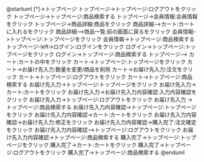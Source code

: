 @startuml
[*]->トップページ
トップページ->トップページ:ログアウトをクリック
トップページ->トップページ:商品検索する
トップページ->会員情報:会員情報をクリック
トップページ->商品詳細:商品をクリック
商品詳細-->カート:カートに入れるをクリック
商品詳細-->商品一覧:前の画面に戻るをクリック
会員情報->トップページ:トップページをクリック
会員情報->トップページ:商品検索する
トップページ-left->ログイン:ログインをクリック
ログイン->トップページ:トップページをクリック
ログイン->トップページ:商品検索する
トップページ--> カート:カートの中をクリック
カート->トップページ:トップページをクリック
カート->お届け先入力:数量を変更/商品を削除
カート->お届け先入力:注文をクリック
カート->トップページ:ログアウトをクリック
カート->トップページ:商品検索する
お届け先入力->トップページ:トップページをクリック
お届け先入力->カート:カートをクリック
お届け先入力->お届け先入力内容確認:入力内容確認をクリック
お届け先入力->トップページ:ログアウトをクリック
お届け先入力 ->トップページ:商品検索する
お届け先入力内容確認->トップページ:トップページをクリック
お届け先入力内容確認->カート:カートをクリック
お届け先入力内容確認->お届け先入力:修正をクリック
お届け先入力内容確認->購入完了:注文確定をクリック
お届け先入力内容確認-->トップページ:ログアウトをクリック
お届け先入力内容確認->トップページ:商品検索する
購入完了->トップページ:トップページをクリック
購入完了->カート:カートをクリック
購入完了->トップページ:ログアウトをクリック
購入完了->トップページ:商品検索する
@enduml

